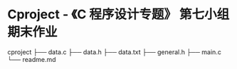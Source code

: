 # Cproject - 《C 程序设计专题》 第七小组期末作业

cproject
├── data.c
├── data.h
├── data.txt
├── general.h
├── main.c
└── readme.md
